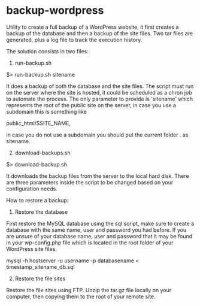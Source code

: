 # backup-wordpress

Utility to create a full backup of a WordPress website, it first creates a backup of the database and then a backup of the site files. Two tar files are generated, plus a log file to track the execution history. 

The solution consists in two files:

1) run-backup.sh

$> run-backup.sh sitename 

It does a backup of both the database and the site files. The script must run on the server where the site is hosted, it could be scheduled as a chron job to automate the process. The only parameter to provide is 'sitename' which represents the root of the public site on the server, in case you use a subdomain this is something like 

public_html/$SITE_NAME, 

in case you do not use a subdomain you should put the current folder . as sitename.

2) download-backups.sh

$> download-backup.sh

It  downloads the backup files from the server to the local hard disk. There are three parameters inside the script to be changed based on your configuration needs.

How to restore a backup:

1) Restore the database

First restore the MySQL database using the sql script, make sure to create a database with the same name, user and password you had before. If you are unsure of your database name, user and password that it may be found in your wp-config.php file which is located in the root folder of your WordPress site files.

mysql -h hostserver -u username -p databasename < timestamp_sitename_db.sql

2) Restore the file sites

Restore the file sites using FTP. Unzip the tar.gz file locally on your computer, then copying them to the root of your remote site.




